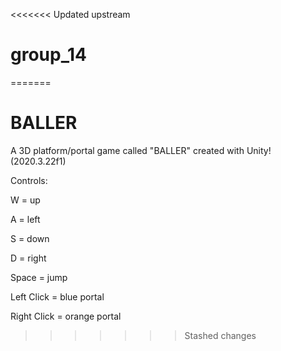 <<<<<<< Updated upstream
# group_14
=======
# BALLER
A 3D platform/portal game called "BALLER" created with Unity! (2020.3.22f1)


Controls:

W = up

A = left

S = down

D = right

Space = jump

Left Click = blue portal

Right Click = orange portal
>>>>>>> Stashed changes
